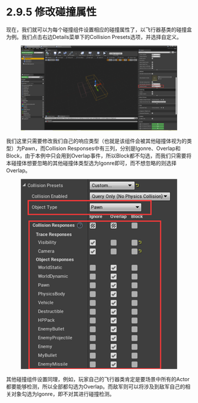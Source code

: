 # 2.9.5 修改碰撞属性

现在，我们就可以为每个碰撞组件设置相应的碰撞属性了，以飞行器基类的碰撞盒为例。我们点击右边Details菜单下的Collision Presets选项，并选择自定义。

<figure><img src="../../../.gitbook/assets/image (98).png" alt=""><figcaption></figcaption></figure>

我们这里只需要修改我们自己的响应类型（也就是该组件会被其他碰撞体视为的类型）为Pawn，而Collision Responses中有三列，分别是Igonre、Overlap和Block，由于本例中只会用到Overlap事件，所以Block都不勾选，而我们只需要将本碰撞体想要忽略的其他碰撞体类型选为Igonre即可，而不想忽略的则选择Overlap。

<figure><img src="../../../.gitbook/assets/image (162).png" alt=""><figcaption></figcaption></figure>

其他碰撞组件设置同理，例如，玩家自己的飞行器类肯定是要场景中所有的Actor都要能够检测，所以全部都勾选为Overlap。而敌军则可以将涉及到敌军自己的相关对象勾选为Igonre，即不对其进行碰撞检测。
